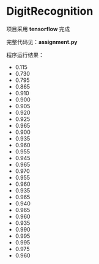 # DigitRecognition

项目采用 **tensorflow** 完成

完整代码见：**assignment.py**
	
程序运行结果：

- 0.115
- 0.730
- 0.795
- 0.865
- 0.910
- 0.900
- 0.905
- 0.920
- 0.925
- 0.965
- 0.900
- 0.935
- 0.960
- 0.955
- 0.945
- 0.965
- 0.970
- 0.955
- 0.960
- 0.935
- 0.965
- 0.940
- 0.965
- 0.960
- 0.935
- 0.990
- 0.995
- 0.995
- 0.975
- 0.960





